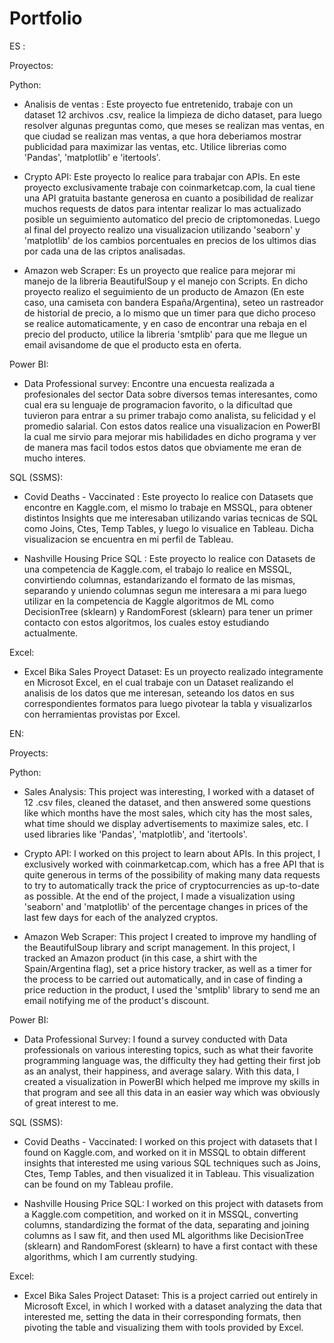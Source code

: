 # Portfolio

ES :

  Proyectos:
  
  Python:
  
- Analisis de ventas : Este proyecto fue entretenido, trabaje con un dataset 12 archivos .csv, realice la limpieza de dicho dataset, para luego resolver algunas preguntas como, que meses se realizan mas ventas, en que ciudad se realizan mas ventas, a que hora deberiamos mostrar publicidad para maximizar las ventas, etc.
Utilice librerias como 'Pandas', 'matplotlib' e 'itertools'.
           
- Crypto API: Este proyecto lo realice para trabajar con APIs. En este proyecto exclusivamente trabaje con coinmarketcap.com, la cual tiene una API gratuita bastante generosa en cuanto a posibilidad de realizar muchos requests de datos para intentar realizar lo mas actualizado posible un seguimiento automatico del precio de criptomonedas. Luego al final del proyecto realizo una visualizacion utilizando 'seaborn' y 'matplotlib' de los cambios porcentuales en precios de los ultimos dias por cada una de las criptos analisadas.

- Amazon web Scraper: Es un proyecto que realice para mejorar mi manejo de la libreria BeautifulSoup y el manejo con Scripts. En dicho proyecto realizo el seguimiento de un producto de Amazon (En este caso, una camiseta con bandera España/Argentina), seteo un rastreador de historial de precio, a lo mismo que un timer para que dicho proceso se realice automaticamente, y en caso de encontrar una rebaja en el precio del producto, utilice la libreria 'smtplib' para que me llegue un email avisandome de que el producto esta en oferta.

Power BI:

- Data Professional survey: Encontre una encuesta realizada a profesionales del sector Data sobre diversos temas interesantes, como cual era su lenguaje de programacion favorito, o la dificultad que tuvieron para entrar a su primer trabajo como analista, su felicidad y el promedio salarial.
Con estos datos realice una visualizacion en PowerBI la cual me sirvio para mejorar mis habilidades en dicho programa y ver de manera mas facil todos estos datos que obviamente me eran de mucho interes.

SQL (SSMS):

- Covid Deaths - Vaccinated : Este proyecto lo realice con Datasets que encontre en Kaggle.com, el mismo lo trabaje en MSSQL, para obtener distintos Insights que me interesaban utilizando varias tecnicas de SQL como Joins, Ctes, Temp Tables, y luego lo visualice en Tableau. Dicha visualizacion se encuentra en mi perfil de Tableau.

- Nashville Housing Price SQL : Este proyecto lo realice con Datasets de una competencia de Kaggle.com, el trabajo lo realice en MSSQL, convirtiendo columnas, estandarizando el formato de las mismas, separando y uniendo columnas segun me interesara a mi para luego utilizar en la competencia de Kaggle algoritmos de ML como DecisionTree (sklearn) y RandomForest (sklearn) para tener un primer contacto con estos algoritmos, los cuales estoy estudiando actualmente.

Excel:

- Excel Bika Sales Proyect Dataset: Es un proyecto realizado integramente en Microsot Excel, en el cual trabaje con un Dataset realizando el analisis de los datos que me interesan, seteando los datos en sus correspondientes formatos para luego pivotear la tabla y visualizarlos con herramientas provistas por Excel.
            
            
            
EN:

  Proyects:
  
  Python:

- Sales Analysis: This project was interesting, I worked with a dataset of 12 .csv files, cleaned the dataset, and then answered some questions like which months have the most sales, which city has the most sales, what time should we display advertisements to maximize sales, etc. I used libraries like 'Pandas', 'matplotlib', and 'itertools'.

- Crypto API: I worked on this project to learn about APIs. In this project, I exclusively worked with coinmarketcap.com, which has a free API that is quite generous in terms of the possibility of making many data requests to try to automatically track the price of cryptocurrencies as up-to-date as possible. At the end of the project, I made a visualization using 'seaborn' and 'matplotlib' of the percentage changes in prices of the last few days for each of the analyzed cryptos.

- Amazon Web Scraper: This project I created to improve my handling of the BeautifulSoup library and script management. In this project, I tracked an Amazon product (in this case, a shirt with the Spain/Argentina flag), set a price history tracker, as well as a timer for the process to be carried out automatically, and in case of finding a price reduction in the product, I used the 'smtplib' library to send me an email notifying me of the product's discount.

Power BI:

- Data Professional Survey: I found a survey conducted with Data professionals on various interesting topics, such as what their favorite programming language was, the difficulty they had getting their first job as an analyst, their happiness, and average salary. With this data, I created a visualization in PowerBI which helped me improve my skills in that program and see all this data in an easier way which was obviously of great interest to me.

SQL (SSMS):

- Covid Deaths - Vaccinated: I worked on this project with datasets that I found on Kaggle.com, and worked on it in MSSQL to obtain different insights that interested me using various SQL techniques such as Joins, Ctes, Temp Tables, and then visualized it in Tableau. This visualization can be found on my Tableau profile.

- Nashville Housing Price SQL: I worked on this project with datasets from a Kaggle.com competition, and worked on it in MSSQL, converting columns, standardizing the format of the data, separating and joining columns as I saw fit, and then used ML algorithms like DecisionTree (sklearn) and RandomForest (sklearn) to have a first contact with these algorithms, which I am currently studying.

Excel:

- Excel Bika Sales Project Dataset: This is a project carried out entirely in Microsoft Excel, in which I worked with a dataset analyzing the data that interested me, setting the data in their corresponding formats, then pivoting the table and visualizing them with tools provided by Excel.

